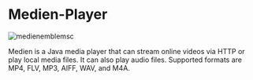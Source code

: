 # Medien-Player

![medienemblemsc](https://cloud.githubusercontent.com/assets/25370724/23001361/e853d910-f3b2-11e6-80aa-05017440edc9.png)

Medien is a Java media player that can stream online videos via HTTP or play local media files. It can also play
audio files. Supported formats are MP4, FLV, MP3, AIFF, WAV, and M4A. 
